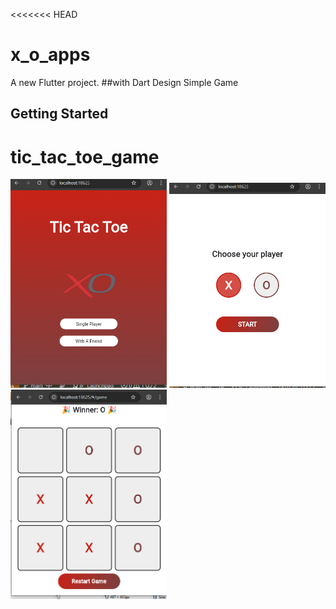 <<<<<<< HEAD
# x_o_apps

A new Flutter project.
##with Dart Design Simple Game

## Getting Started
# tic_tac_toe_game


<p float="left">
  <img src="screenshots/home.png" width="250"/>
  <img src="screenshots/select_player.png" width="250"/>
  <img src="screenshots/player.png" width="250"/>
</p>
